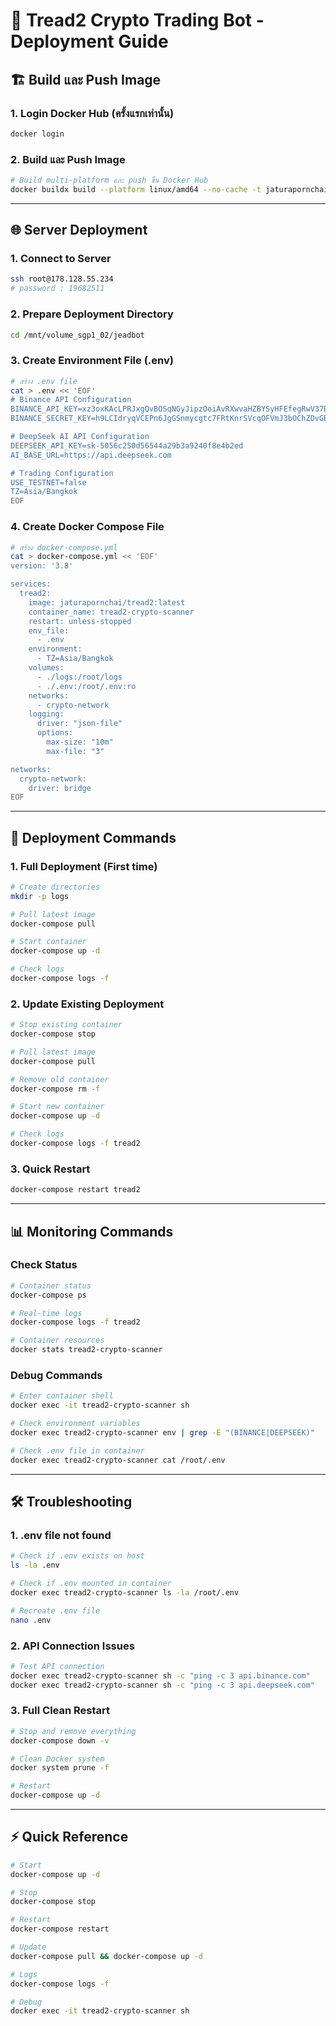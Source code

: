 # 🚀 Tread2 Crypto Trading Bot - Deployment Guide

## 🏗️ Build และ Push Image

### 1. Login Docker Hub (ครั้งแรกเท่านั้น)
```bash
docker login
```

### 2. Build และ Push Image
```bash
# Build multi-platform และ push ขึ้น Docker Hub
docker buildx build --platform linux/amd64 --no-cache -t jaturapornchai/tread2:latest --push .
```

---

## 🌐 Server Deployment

### 1. Connect to Server
```bash
ssh root@178.128.55.234
# password : 19682511
```

### 2. Prepare Deployment Directory
```bash
cd /mnt/volume_sgp1_02/jeadbot
```

### 3. Create Environment File (.env)
```bash
# สร้าง .env file
cat > .env << 'EOF'
# Binance API Configuration
BINANCE_API_KEY=xz3oxKAcLPRJxgQvBOSqNGyJipzOoiAvRXwvaHZBYSyHFEfegRwV37Blmwwpxp4z
BINANCE_SECRET_KEY=h9LCIdryqVCEPn6JgGSnmycgtc7FRtKnrSVcqOFVmJ3bOChZDvGBcOCnCdOhvFlT

# DeepSeek AI API Configuration
DEEPSEEK_API_KEY=sk-5056c250d56544a29b3a9240f8e4b2ed
AI_BASE_URL=https://api.deepseek.com

# Trading Configuration
USE_TESTNET=false
TZ=Asia/Bangkok
EOF
```

### 4. Create Docker Compose File
```bash
# สร้าง docker-compose.yml
cat > docker-compose.yml << 'EOF'
version: '3.8'

services:
  tread2:
    image: jaturapornchai/tread2:latest
    container_name: tread2-crypto-scanner
    restart: unless-stopped
    env_file:
      - .env
    environment:
      - TZ=Asia/Bangkok
    volumes:
      - ./logs:/root/logs
      - ./.env:/root/.env:ro
    networks:
      - crypto-network
    logging:
      driver: "json-file"
      options:
        max-size: "10m"
        max-file: "3"

networks:
  crypto-network:
    driver: bridge
EOF
```

---

## 🚀 Deployment Commands

### 1. Full Deployment (First time)
```bash
# Create directories
mkdir -p logs

# Pull latest image
docker-compose pull

# Start container
docker-compose up -d

# Check logs
docker-compose logs -f
```

### 2. Update Existing Deployment
```bash
# Stop existing container
docker-compose stop

# Pull latest image
docker-compose pull

# Remove old container
docker-compose rm -f

# Start new container
docker-compose up -d

# Check logs
docker-compose logs -f tread2
```

### 3. Quick Restart
```bash
docker-compose restart tread2
```

---

## 📊 Monitoring Commands

### Check Status
```bash
# Container status
docker-compose ps

# Real-time logs
docker-compose logs -f tread2

# Container resources
docker stats tread2-crypto-scanner
```

### Debug Commands
```bash
# Enter container shell
docker exec -it tread2-crypto-scanner sh

# Check environment variables
docker exec tread2-crypto-scanner env | grep -E "(BINANCE|DEEPSEEK)"

# Check .env file in container
docker exec tread2-crypto-scanner cat /root/.env
```

---

## 🛠️ Troubleshooting

### 1. .env file not found
```bash
# Check if .env exists on host
ls -la .env

# Check if .env mounted in container
docker exec tread2-crypto-scanner ls -la /root/.env

# Recreate .env file
nano .env
```

### 2. API Connection Issues
```bash
# Test API connection
docker exec tread2-crypto-scanner sh -c "ping -c 3 api.binance.com"
docker exec tread2-crypto-scanner sh -c "ping -c 3 api.deepseek.com"
```

### 3. Full Clean Restart
```bash
# Stop and remove everything
docker-compose down -v

# Clean Docker system
docker system prune -f

# Restart
docker-compose up -d
```

---

## ⚡ Quick Reference

```bash
# Start
docker-compose up -d

# Stop
docker-compose stop

# Restart
docker-compose restart

# Update
docker-compose pull && docker-compose up -d

# Logs
docker-compose logs -f

# Debug
docker exec -it tread2-crypto-scanner sh

